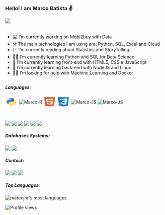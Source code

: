 ### Hello! I am Marco Batista ✌️


<div align="left">
  <a href="https://github.com/marcojnr">
  <img height="180em" src="https://github-readme-stats.vercel.app/api?username=marcojnr&show_icons=true&theme=great-gatsby&include_all_commits=true&count_private=true"/>
</div>

## 
[]()

- 💻 I’m currently working on Mobi2buy with Data
- ⚒️ The main technologies I am using are: Python, SQL, Excel and Cloud
- 💹 I’m currently reading about Statistics and StoryTelling
- 👨‍💻 I’m currently learning Python and SQL for Data Science
- 📒 I’m currently learning front-end with HTML5, CSS e JavaScript
- 🏬 I’m currently learning back-end with NodeJS and Linux
- 💁‍♂️ I’m looking for help with Machine Learning and Docker

## 

  
##### Languages:
<div>
  <img align="center" alt="Marco-Python" height="30" width="40" src="https://raw.githubusercontent.com/devicons/devicon/master/icons/python/python-original.svg" >
  <img align="center" alt="Marco-R" height="30" width="40" src="https://cdn.jsdelivr.net/gh/devicons/devicon/icons/r/r-original.svg" />
  <img align="center" alt="Marco-HTML" height="30" width="40" src="https://raw.githubusercontent.com/devicons/devicon/master/icons/html5/html5-original.svg">
  <img align="center" alt="Marco-CSS" height="30" width="40" src="https://raw.githubusercontent.com/devicons/devicon/master/icons/css3/css3-original.svg">
  <img align="center" alt="Marco-JS" height="30" width="40" src="https://cdn.jsdelivr.net/gh/devicons/devicon/icons/javascript/javascript-original.svg" />
  <img align="center" alt="Marco-JS" height="30" width="40" src="https://cdn.jsdelivr.net/gh/devicons/devicon/icons/git/git-original.svg" />
  
  <p>   <br/> 
    
<div>
 <a target="_blank"><img src="https://img.shields.io/badge/Python-3776AB?style=for-the-badge&logo=python&logoColor=white" > </a>
 <a target="_blank"><img src="https://img.shields.io/badge/R-276DC3?style=for-the-badge&logo=r&logoColor=white" > </a>
 <a target="_blank"><img src="https://img.shields.io/badge/HTML5-E34F26?style=for-the-badge&logo=html5&logoColor=white" > </a>
 <a target="_blank"><img src="https://img.shields.io/badge/CSS-239120?&style=for-the-badge&logo=css3&logoColor=white" > </a>
 <a target="_blank"><img src="https://img.shields.io/badge/JavaScript-F7DF1E?style=for-the-badge&logo=javascript&logoColor=black" > </a>
 <a target="_blank"><img src="https://img.shields.io/badge/GIT-E44C30?style=for-the-badge&logo=git&logoColor=white" > </a>

</div>
  
##### Databases Systems:
  
 <div>
   <a target="_blank"><img src="https://img.shields.io/badge/Microsoft_SQL_Server-CC2927?style=for-the-badge&logo=microsoft-sql-server&logoColor=white" > </a>
   <a target="_blank"><img src="https://img.shields.io/badge/MySQL-00000F?style=for-the-badge&logo=mysql&logoColor=white" > </a>
 </div>

##### Contact:
 <div>
   <a href="https://www.linkedin.com/in/marco-batista-118828187/" target="_blank"><img src="https://img.shields.io/badge/-LinkedIn-%230077B5?style=for-the-badge&logo=linkedin&logoColor=white" target="_blank"></a> 
   <a href = "mailto:marcojr2435@gmail.com"><img src="https://img.shields.io/badge/Gmail-D14836?style=for-the-badge&logo=gmail&logoColor=white" target="_blank"></a>
   <a href = "mailto:marcojunior98@hotmail.com"><img src="https://img.shields.io/badge/Microsoft_Outlook-0078D4?style=for-the-badge&logo=microsoft-outlook&logoColor=white" target="_blank"></a>
 </div>
  

##### Top Languages:
<img width="260em" src="https://github-readme-stats.vercel.app/api/top-langs/?username=marcojnr&layout=compact&theme=vision-friendly-dark" alt="marcojnr's most languages"/>
</p>

<p align="left"> <img src="https://komarev.com/ghpvc/?username=marcojnr&color=yellow" alt="Profile views" /> </p>

